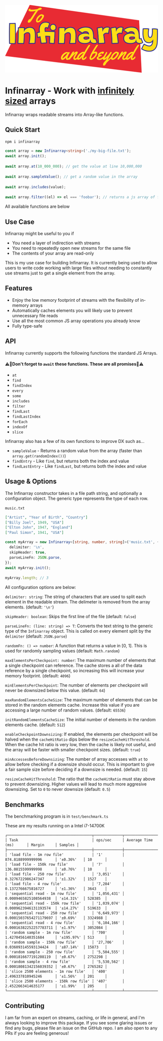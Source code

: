 ![](logo.png)

# Infinarray - Work with [infinitely sized](https://en.wikipedia.org/wiki/False_advertising#Puffing) arrays

Infinarray wraps readable streams into Array-like functions.

## Quick Start

`npm i infinarray`

```typescript
const array = new Infinarray<string>('./my-big-file.txt');
await array.init();

await array.at(10_000_000); // get the value at line 10,000,000

await array.sampleValue(); // get a random value in the array

await array.includes(value);

await array.filter((el) => el === 'foobar'); // returns a js array of filtered elements
```

All available functions are below

## Use Case

Infinarray might be useful to you if

- You need a layer of indirection with streams
- You need to repeatedly open new streams for the same file
- The contents of your array are read-only

This is my use case for building Infinarray. It is currently being used to allow users to write code working with large files without needing to constantly use streams just to get a single element from the array.

## Features

- Enjoy the low memory footprint of streams with the flexibility of in-memory arrays
- Automatically caches elements you will likely use to prevent unnecessary file reads
- Use all the most common JS array operations you already know
- Fully type-safe

## API

Infinarray currently supports the following functions the standard JS Arrays.

#### ⚠️🚨Don't forget to `await` these functions. These are all promises🚨⚠️

- `at`
- `find`
- `findIndex`
- `every`
- `some`
- `includes`
- `filter`
- `findLast`
- `findLastIndex`
- `forEach`
- `indexOf`
- `slice`

Infinarray also has a few of its own functions to improve DX such as...

- `sampleValue` - Returns a random value from the array (faster than `array.get(randomIndex())`)
- `findEntry` - Like `find`, but returns both the index and value
- `findLastEntry` - Like `findLast`, but returns both the index and value

## Usage & Options

The Infinarray constructor takes in a file path string, and optionally a configuration object. The generic type represents the type of each row.

`music.txt`

```json
["Artist", "Year of Birth", "Country"]
["Billy Joel", 1949, "USA"]
["Elton John", 1947, "England"]
["Paul Simon", 1941, "USA"]
```

```typescript
const myArray = new Infinarray<[string, number, string]>('music.txt', {
  delimiter: '\n',
  skipHeader: true,
  parseLineFn: JSON.parse,
});
await myArray.init();

myArray.length; // 3
```

All configuration options are below:

`delimiter: string`: The string of characters that are used to split each element in the readable stream. The delimeter is removed from the array elements. (default: `'\n'`)

`skipHeader: boolean`: Skips the first line of the file (default: `false`)

`parseLineFn: (line: string) => T`: Converts the text string to the generic type of the `Infinarray` object. This is called on every element split by the `delimiter` (default: `JSON.parse`)

`randomFn: () => number`: A function that returns a value in [0, 1]. This is used for randomly sampling values (default: `Math.random`)

`maxElementsPerCheckpoint: number`: The maximum number of elements that a single checkpoint can reference. The cache stores a all of the data reference by a single checkpoint, so increasing this will increase your memory footprint. (default: `4096`)

`minElementsPerCheckpoint`: The number of elements per checkpoint will never be downsized below this value. (default: `64`)

`maxRandomElementsCacheSize`: The maximum number of elements that can be stored in the random elements cache. Increase this value if you are accessing a large number of random values. (default: `65536`)

`initRandomElementsCacheSize`: The initial number of elements in the random elements cache. (default: `512`)

`enableCheckpointDownsizing`: If enabled, the elements per checkpoint will be halved when the `cacheHitRatio` dips below the `resizeCacheHitThreshold`. When the cache hit ratio is very low, then the cache is likely not useful, and the array will be faster with smaller checkpoint sizes. (default: `true`)

`minAccessesBeforeDownsizing`: The number of array accesses with `at` to allow before checking if a downsize should occur. This is important to give a fair sample size before deciding if a downsize is needed. (default: `15`)

`resizeCacheHitThreshold`: The ratio that the `cacheHitRatio` must stay above to prevent downsizing. Higher values will lead to much more aggresive downsizing. Set to `0` to never downsize (default: `0.5`)

## Benchmarks

The benchmarking program is in `test/benchmark.ts`

These are my results running on a Intel i7-14700K

```
┌───────────────────────────────────────┬─────────────┬────────────────────────┬────────────┬─────────┐
│ Task                                  │ ops/sec     │ Average Time (ms)      │ Margin     │ Samples │
├───────────────────────────────────────┼─────────────┼────────────────────────┼────────────┼─────────┤
│ 'load file - 1m row file'             │ '1'         │ 874.8188999999996      │ '±0.36%'   │ 10      │
│ 'load file - 150k row file'           │ '7'         │ 136.0815599999998      │ '±0.76%'   │ 10      │
│ 'load file - 250 row file'            │ '3,051'     │ 0.3276722986247347     │ '±1.32%'   │ 1527    │
│ 'load file - 4 row file'              │ '7,284'     │ 0.1372766675816727     │ '±1.36%'   │ 3643    │
│ 'sequential read - 1m row file'       │ '1,056,431' │ 0.0009465825108564938  │ '±14.31%'  │ 528385  │
│ 'sequential read - 150k row file'     │ '1,039,074' │ 0.0009623946131193574  │ '±14.27%'  │ 519633  │
│ 'sequential read - 250 row file'      │ '6,649,973' │ 0.00015037654271179697 │ '±0.69%'   │ 3324988 │
│ 'sequential read - 4 row file'        │ '6,104,166' │ 0.00016382252257783711 │ '±1.97%'   │ 3052084 │
│ 'random sample - 1m row file'         │ '700'       │ 1.4270456140351684     │ '±195.97%' │ 513     │
│ 'random sample - 150k row file'       │ '27,706'    │ 0.036093145593134424   │ '±87.14%'  │ 15873   │
│ 'random sample - 250 row file'        │ '5,504,555' │ 0.0001816677191208119  │ '±0.67%'   │ 2752298 │
│ 'random sample - 4 row file'          │ '5,530,562' │ 0.00018081342156039352 │ '±0.67%'   │ 2765282 │
│ 'slice 2500 elements - 1m row file'   │ '400'       │ 2.496337810945246      │ '±1.56%'   │ 201     │
│ 'slice 2500 elements - 150k row file' │ '407'       │ 2.4522663414635177     │ '±1.99%'   │ 205     │
└───────────────────────────────────────┴─────────────┴────────────────────────┴────────────┴─────────┘
```

## Contributing

I am far from an expert on streams, caching, or life in general, and I'm always looking to improve this package. If you see some glaring issues or find any bugs, please file an issue on the GitHub repo. I am also open to any PRs if you are feeling generous!
